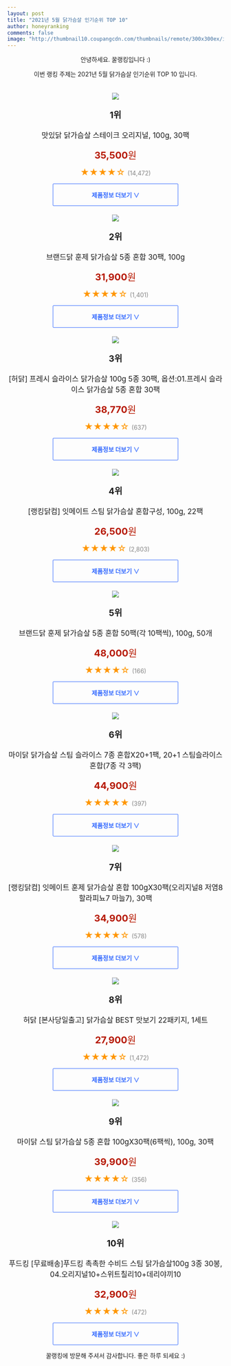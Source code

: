 ```yaml
--- 
layout: post 
title: "2021년 5월 닭가슴살 인기순위 TOP 10" 
author: honeyranking 
comments: false 
image: "http://thumbnail10.coupangcdn.com/thumbnails/remote/300x300ex/image/product/image/vendoritem/2018/01/15/3055262955/bdddf399-05e9-4ae8-ba08-8739f2e093c8.jpg" 
--- 
```

<p style="text-align: center;">안녕하세요. 꿀랭킹입니다 :)</p> <p style="text-align: center;">이번 랭킹 주제는 2021년 5월 닭가슴살 인기순위 TOP 10 입니다.</p><center><img src="http://thumbnail10.coupangcdn.com/thumbnails/remote/300x300ex/image/product/image/vendoritem/2018/01/15/3055262955/bdddf399-05e9-4ae8-ba08-8739f2e093c8.jpg" style="margin-top:20px" /></center> <p style="text-align: center; font-size: 20px"><b>1위</b></p> <p style="text-align: center; font-size: 17px">맛있닭 닭가슴살 스테이크 오리지널, 100g, 30팩</p> <p style="text-align: center;"><span style="color: #b61800; font-size: 22px;"><b>35,500</b>원</span></p> <p style="text-align: center;"><span style="color: #ff9600; font-size: 20px;">★★★★☆ </span><span style="color: #878787;">(14,472)</span></p> <center><a href="https://coupa.ng/bZdN1C"> <div style="font-size: 14px; display: inline-block; padding: 15px 90px; color: #346aff; border-radius: 2px; border: 1px solid #346aff; cursor: pointer;"><b>제품정보 더보기 &or;</b></div> </a></center><center><img src="http://thumbnail10.coupangcdn.com/thumbnails/remote/300x300ex/image/vendor_inventory/195c/07c9f7d8b2c4ca2b5bc61390bc9ec9ff81f46918dfbfdf7df1a8d4cf19d8.jpg" style="margin-top:20px" /></center> <p style="text-align: center; font-size: 20px"><b>2위</b></p> <p style="text-align: center; font-size: 17px">브랜드닭 훈제 닭가슴살 5종 혼합 30팩, 100g</p> <p style="text-align: center;"><span style="color: #b61800; font-size: 22px;"><b>31,900</b>원</span></p> <p style="text-align: center;"><span style="color: #ff9600; font-size: 20px;">★★★★☆ </span><span style="color: #878787;">(1,401)</span></p> <center><a href="https://coupa.ng/bZdN1D"> <div style="font-size: 14px; display: inline-block; padding: 15px 90px; color: #346aff; border-radius: 2px; border: 1px solid #346aff; cursor: pointer;"><b>제품정보 더보기 &or;</b></div> </a></center><center><img src="http://thumbnail10.coupangcdn.com/thumbnails/remote/300x300ex/image/vendor_inventory/e3b7/205ac959773329935004cd50ab38587dc2a8de75e1c8e032b645dcdbb576.jpg" style="margin-top:20px" /></center> <p style="text-align: center; font-size: 20px"><b>3위</b></p> <p style="text-align: center; font-size: 17px">[허닭] 프레시 슬라이스 닭가슴살 100g 5종 30팩, 옵션:01.프레시 슬라이스 닭가슴살 5종 혼합 30팩</p> <p style="text-align: center;"><span style="color: #b61800; font-size: 22px;"><b>38,770</b>원</span></p> <p style="text-align: center;"><span style="color: #ff9600; font-size: 20px;">★★★★☆ </span><span style="color: #878787;">(637)</span></p> <center><a href="https://coupa.ng/bZdN1H"> <div style="font-size: 14px; display: inline-block; padding: 15px 90px; color: #346aff; border-radius: 2px; border: 1px solid #346aff; cursor: pointer;"><b>제품정보 더보기 &or;</b></div> </a></center><center><img src="http://thumbnail8.coupangcdn.com/thumbnails/remote/300x300ex/image/vendor_inventory/8484/b9d4c670609259fa3766ff0ff5f95b45f905adf3265e89453243aecd223a.jpg" style="margin-top:20px" /></center> <p style="text-align: center; font-size: 20px"><b>4위</b></p> <p style="text-align: center; font-size: 17px">[랭킹닭컴] 잇메이트 스팀 닭가슴살 혼합구성, 100g, 22팩</p> <p style="text-align: center;"><span style="color: #b61800; font-size: 22px;"><b>26,500</b>원</span></p> <p style="text-align: center;"><span style="color: #ff9600; font-size: 20px;">★★★★☆ </span><span style="color: #878787;">(2,803)</span></p> <center><a href="https://coupa.ng/bZdN1J"> <div style="font-size: 14px; display: inline-block; padding: 15px 90px; color: #346aff; border-radius: 2px; border: 1px solid #346aff; cursor: pointer;"><b>제품정보 더보기 &or;</b></div> </a></center><center><img src="http://thumbnail10.coupangcdn.com/thumbnails/remote/300x300ex/image/vendor_inventory/195c/07c9f7d8b2c4ca2b5bc61390bc9ec9ff81f46918dfbfdf7df1a8d4cf19d8.jpg" style="margin-top:20px" /></center> <p style="text-align: center; font-size: 20px"><b>5위</b></p> <p style="text-align: center; font-size: 17px">브랜드닭 훈제 닭가슴살 5종 혼합 50팩(각 10팩씩), 100g, 50개</p> <p style="text-align: center;"><span style="color: #b61800; font-size: 22px;"><b>48,000</b>원</span></p> <p style="text-align: center;"><span style="color: #ff9600; font-size: 20px;">★★★★☆ </span><span style="color: #878787;">(166)</span></p> <center><a href="https://coupa.ng/bZdN1M"> <div style="font-size: 14px; display: inline-block; padding: 15px 90px; color: #346aff; border-radius: 2px; border: 1px solid #346aff; cursor: pointer;"><b>제품정보 더보기 &or;</b></div> </a></center><center><img src="http://thumbnail9.coupangcdn.com/thumbnails/remote/300x300ex/image/operator/2343748397/2a1f76a3-270f-0824-b621-21f0a437e988.jpg" style="margin-top:20px" /></center> <p style="text-align: center; font-size: 20px"><b>6위</b></p> <p style="text-align: center; font-size: 17px">마이닭 닭가슴살 스팀 슬라이스 7종 혼합X20+1팩, 20+1 스팀슬라이스 혼합(7종 각 3팩)</p> <p style="text-align: center;"><span style="color: #b61800; font-size: 22px;"><b>44,900</b>원</span></p> <p style="text-align: center;"><span style="color: #ff9600; font-size: 20px;">★★★★★ </span><span style="color: #878787;">(397)</span></p> <center><a href="https://coupa.ng/bZdN1O"> <div style="font-size: 14px; display: inline-block; padding: 15px 90px; color: #346aff; border-radius: 2px; border: 1px solid #346aff; cursor: pointer;"><b>제품정보 더보기 &or;</b></div> </a></center><center><img src="http://thumbnail9.coupangcdn.com/thumbnails/remote/300x300ex/image/vendor_inventory/e915/ad999a4e3ebfdffd2737df8a0760f911ab3645287d219f8b597070be33ea.jpg" style="margin-top:20px" /></center> <p style="text-align: center; font-size: 20px"><b>7위</b></p> <p style="text-align: center; font-size: 17px">[랭킹닭컴] 잇메이트 훈제 닭가슴살 혼합 100gX30팩(오리지널8 저염8 할라피뇨7 마늘7), 30팩</p> <p style="text-align: center;"><span style="color: #b61800; font-size: 22px;"><b>34,900</b>원</span></p> <p style="text-align: center;"><span style="color: #ff9600; font-size: 20px;">★★★★☆ </span><span style="color: #878787;">(578)</span></p> <center><a href="https://coupa.ng/bZdN1P"> <div style="font-size: 14px; display: inline-block; padding: 15px 90px; color: #346aff; border-radius: 2px; border: 1px solid #346aff; cursor: pointer;"><b>제품정보 더보기 &or;</b></div> </a></center><center><img src="http://thumbnail10.coupangcdn.com/thumbnails/remote/300x300ex/image/vendor_inventory/1813/5da13f4ddd5b380d4d1fdf881f4ac164603c770f865e1e4229004bfd1019.jpg" style="margin-top:20px" /></center> <p style="text-align: center; font-size: 20px"><b>8위</b></p> <p style="text-align: center; font-size: 17px">허닭 [본사당일출고] 닭가슴살 BEST 맛보기 22패키지, 1세트</p> <p style="text-align: center;"><span style="color: #b61800; font-size: 22px;"><b>27,900</b>원</span></p> <p style="text-align: center;"><span style="color: #ff9600; font-size: 20px;">★★★★☆ </span><span style="color: #878787;">(1,472)</span></p> <center><a href="https://coupa.ng/bZdN1T"> <div style="font-size: 14px; display: inline-block; padding: 15px 90px; color: #346aff; border-radius: 2px; border: 1px solid #346aff; cursor: pointer;"><b>제품정보 더보기 &or;</b></div> </a></center><center><img src="http://thumbnail10.coupangcdn.com/thumbnails/remote/300x300ex/image/vendor_inventory/7cd0/d900e742206b0ce471daaea54bd8de8d5a17fbd005beeeaed9f61b32f644.jpg" style="margin-top:20px" /></center> <p style="text-align: center; font-size: 20px"><b>9위</b></p> <p style="text-align: center; font-size: 17px">마이닭 스팀 닭가슴살 5종 혼합 100gX30팩(6팩씩), 100g, 30팩</p> <p style="text-align: center;"><span style="color: #b61800; font-size: 22px;"><b>39,900</b>원</span></p> <p style="text-align: center;"><span style="color: #ff9600; font-size: 20px;">★★★★☆ </span><span style="color: #878787;">(356)</span></p> <center><a href="https://coupa.ng/bZdN1U"> <div style="font-size: 14px; display: inline-block; padding: 15px 90px; color: #346aff; border-radius: 2px; border: 1px solid #346aff; cursor: pointer;"><b>제품정보 더보기 &or;</b></div> </a></center><center><img src="http://thumbnail9.coupangcdn.com/thumbnails/remote/300x300ex/image/vendor_inventory/7dc5/d474591ddb72bf7b9d9bdf5baea84e38c34d2453abda5de9226f36c0552c.jpg" style="margin-top:20px" /></center> <p style="text-align: center; font-size: 20px"><b>10위</b></p> <p style="text-align: center; font-size: 17px">푸드킹 [무료배송]푸드킹 촉촉한 수비드 스팀 닭가슴살100g 3종 30봉, 04.오리지널10+스위트칠리10+데리야끼10</p> <p style="text-align: center;"><span style="color: #b61800; font-size: 22px;"><b>32,900</b>원</span></p> <p style="text-align: center;"><span style="color: #ff9600; font-size: 20px;">★★★★☆ </span><span style="color: #878787;">(472)</span></p> <center><a href="https://coupa.ng/bZdN1X"> <div style="font-size: 14px; display: inline-block; padding: 15px 90px; color: #346aff; border-radius: 2px; border: 1px solid #346aff; cursor: pointer;"><b>제품정보 더보기 &or;</b></div> </a></center> <p style="text-align: center;">꿀랭킹에 방문해 주셔서 감사합니다. 좋은 하루 되세요 :)</p>
